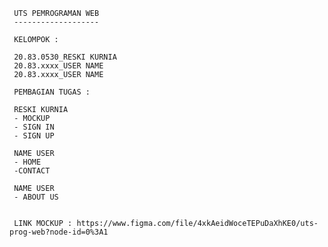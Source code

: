 
     UTS PEMROGRAMAN WEB 
     -------------------

     KELOMPOK :

     20.83.0530_RESKI KURNIA 
     20.83.xxxx_USER NAME
     20.83.xxxx_USER NAME

     PEMBAGIAN TUGAS :

     RESKI KURNIA 
     - MOCKUP 
     - SIGN IN
     - SIGN UP

     NAME USER
     - HOME
     -CONTACT

     NAME USER
     - ABOUT US


     LINK MOCKUP : https://www.figma.com/file/4xkAeidWoceTEPuDaXhKE0/uts-prog-web?node-id=0%3A1
